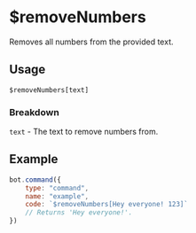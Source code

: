 # $removeNumbers
Removes all numbers from the provided text.

## Usage
```
$removeNumbers[text]
```

### Breakdown
`text` - The text to remove numbers from.

## Example
```js
bot.command({
    type: "command", 
    name: "example", 
    code: `$removeNumbers[Hey everyone! 123]`
    // Returns 'Hey everyone!'.
})
```
